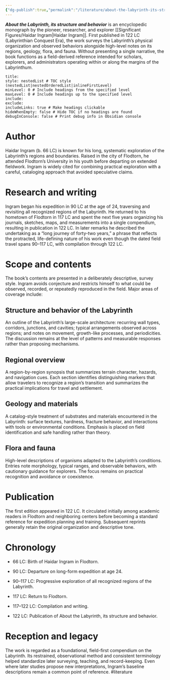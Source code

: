 ```yaml
---
{"dg-publish":true,"permalink":"/literature/about-the-labyrinth-its-structure-and-behavior/"}
---
```


***About the Labyrinth, its structure and behavior*** is an encyclopedic monograph by the pioneer, researcher, and explorer [[Significant Figures/Haidar Ingram\|Haidar Ingram]]. First published in 122 LC (Labyrinthian Conquest Era), the work surveys the Labyrinth’s physical organization and observed behaviors alongside high-level notes on its regions, geology, flora, and fauna. Without presenting a single narrative, the book functions as a field-derived reference intended for scholars, explorers, and administrators operating within or along the margins of the Labyrinthum.

```table-of-contents
title: 
style: nestedList # TOC style (nestedList|nestedOrderedList|inlineFirstLevel)
minLevel: 0 # Include headings from the specified level
maxLevel: 0 # Include headings up to the specified level
include: 
exclude: 
includeLinks: true # Make headings clickable
hideWhenEmpty: false # Hide TOC if no headings are found
debugInConsole: false # Print debug info in Obsidian console
```
# Author

Haidar Ingram (b. 66 LC) is known for his long, systematic exploration of the Labyrinth’s regions and boundaries. Raised in the city of Flodtorn, he attended Flodtorn’s University in his youth before departing on extended fieldwork. Ingram is widely cited for combining practical exploration with a careful, cataloging approach that avoided speculative claims.

# Research and writing

Ingram began his expedition in 90 LC at the age of 24, traversing and revisiting all recognized regions of the Labyrinth. He returned to his hometown of Flodtorn in 117 LC and spent the next five years organizing his journals, sketches, maps, and measurements into a single compendium, resulting in publication in 122 LC. In later remarks he described the undertaking as a “long journey of forty-two years,” a phrase that reflects the protracted, life-defining nature of his work even though the dated field travel spans 90–117 LC, with compilation through 122 LC.

# Scope and contents

The book’s contents are presented in a deliberately descriptive, survey style. Ingram avoids conjecture and restricts himself to what could be observed, recorded, or repeatedly reproduced in the field. Major areas of coverage include:

## Structure and behavior of the Labyrinth

An outline of the Labyrinth’s large-scale architecture: recurring wall types, corridors, junctions, and cavities; typical arrangements observed across regions; and notes on movement, growth-like processes, and periodicities. The discussion remains at the level of patterns and measurable responses rather than proposing mechanisms.

## Regional overview

A region-by-region synopsis that summarizes terrain character, hazards, and navigation cues. Each section identifies distinguishing markers that allow travelers to recognize a region’s transition and summarizes the practical implications for travel and settlement.

## Geology and materials

A catalog-style treatment of substrates and materials encountered in the Labyrinth: surface textures, hardness, fracture behavior, and interactions with tools or environmental conditions. Emphasis is placed on field identification and safe handling rather than theory.

## Flora and fauna

High-level descriptions of organisms adapted to the Labyrinth’s conditions. Entries note morphology, typical ranges, and observable behaviors, with cautionary guidance for explorers. The focus remains on practical recognition and avoidance or coexistence.

# Publication

The first edition appeared in 122 LC. It circulated initially among academic readers in Flodtorn and neighboring centers before becoming a standard reference for expedition planning and training. Subsequent reprints generally retain the original organization and descriptive tone.

# Chronology

- 66 LC: Birth of Haidar Ingram in Flodtorn.
    
- 90 LC: Departure on long-form expedition at age 24.
    
- 90–117 LC: Progressive exploration of all recognized regions of the Labyrinth.
    
- 117 LC: Return to Flodtorn.
    
- 117–122 LC: Compilation and writing.
    
- 122 LC: Publication of About the Labyrinth, its structure and behavior.
    

# Reception and legacy

The work is regarded as a foundational, field-first compendium on the Labyrinth. Its restrained, observational method and consistent terminology helped standardize later surveying, teaching, and record-keeping. Even where later studies propose new interpretations, Ingram’s baseline descriptions remain a common point of reference.
#literature